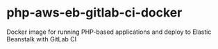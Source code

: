 # php-aws-eb-gitlab-ci-docker
Docker image for running PHP-based applications and deploy to Elastic Beanstalk with GitLab CI

